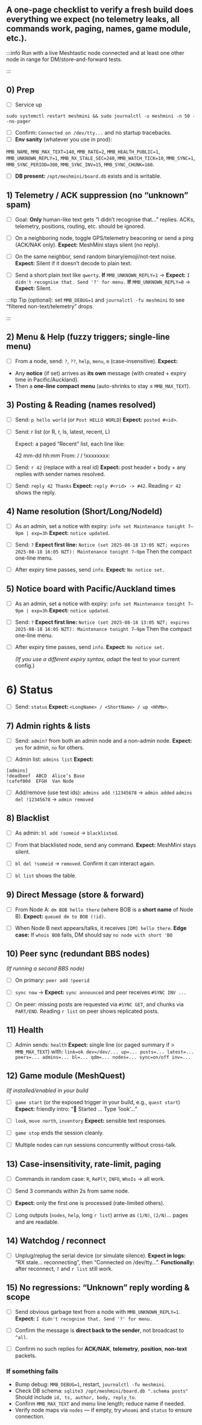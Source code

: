 ## A one-page checklist to verify a fresh build does **everything** we expect (no telemetry leaks, all commands work, paging, names, game module, etc.).



:::info
Run with a live Meshtastic node connected and at least one other node in range for DM/store-and-forward tests.

:::


## 0) Prep

- [ ] Service up


`sudo systemctl restart meshmini && sudo journalctl -u meshmini -n 50 --no-pager`

- [ ] Confirm: `Connected on /dev/tty...` and no startup tracebacks.
- [ ] **Env sanity** (whatever you use in prod):

`MMB_NAME`, `MMB_MAX_TEXT=140`, `MMB_RATE=2`, `MMB_HEALTH_PUBLIC=1`,
`MMB_UNKNOWN_REPLY=1`, `MMB_RX_STALE_SEC=240`, `MMB_WATCH_TICK=10`,
`MMB_SYNC=1`, `MMB_SYNC_PERIOD=300`, `MMB_SYNC_INV=15`, `MMB_SYNC_CHUNK=160`.

- [ ] **DB present:** `/opt/meshmini/board.db` exists and is writable.

## 1) Telemetry / ACK suppression (no “unknown” spam)

- [ ] Goal: **Only** human-like text gets “I didn’t recognise that…” replies. ACKs, telemetry, positions, routing, etc. should be ignored.
- [ ] On a neighboring node, toggle GPS/telemetry beaconing or send a ping (ACK/NAK only).
  **Expect:** MeshMini stays silent (no reply).
- [ ] On the same neighbor, send random binary/emoji/not-text noise.
  **Expect:** Silent if it doesn’t decode to plain text.
- [ ] Send a short plain text like `qwerty`.
  **If** `MMB_UNKNOWN_REPLY=1` → **Expect:** `I didn't recognise that. Send '?' for menu.`
  **If** `MMB_UNKNOWN_REPLY=0` → **Expect:** Silent.


:::tip
Tip (optional): set `MMB_DEBUG=1` and `journalctl -fu meshmini` to see “filtered non-text/telemetry” drops.

:::


## 2) Menu & Help (fuzzy triggers; single-line menu)

- [ ] From a node, send: `?`, `??`, `help`, `menu`, `m` (case-insensitive).
  **Expect:**

* Any **notice** (if set) arrives as **its own** message (with created + expiry time in Pacific/Auckland).
* Then a **one-line compact menu** (auto-shrinks to stay ≤ `MMB_MAX_TEXT`).


## 3) Posting & Reading (names resolved)

- [ ] Send: `p hello world` (or `Post HELLO WORLD`)
  **Expect:** `posted #<id>`.


- [ ] Send: r list (or R, r, ls, latest, recent, L) 

  Expect: a paged “Recent” list, each line like:

  42 mm-dd hh:mm From: <ShortName> / <LongName> / !xxxxxxxx: <message>


- [ ] Send: `r 42` (replace with a real id)
  **Expect:** post header + body + any replies with sender names resolved.


- [ ] Send: `reply 42 Thanks`
  **Expect:** `reply #<rid> -> #42`. Reading `r 42` shows the reply.


## 4) Name resolution (Short/Long/NodeId)

- [ ] As an admin, set a notice with expiry:
  `info set Maintenance tonight 7–9pm | exp=3h`
  **Expect:** `notice updated`.


- [ ] Send: `?`
  **Expect first line:**
  `Notice (set 2025-08-18 13:05 NZT; expires 2025-08-18 16:05 NZT): Maintenance tonight 7–9pm`
  Then the compact one-line menu.


- [ ] After expiry time passes, send `info`.
  **Expect:** `No notice set.`


## 5) Notice board with Pacific/Auckland times

- [ ] As an admin, set a notice with expiry:
  `info set Maintenance tonight 7–9pm | exp=3h`
  **Expect:** `notice updated`.


- [ ] Send: `?`
  **Expect first line:**
  `Notice (set 2025-08-18 13:05 NZT; expires 2025-08-18 16:05 NZT): Maintenance tonight 7–9pm`
  Then the compact one-line menu.
- [ ] After expiry time passes, send `info`.
  **Expect:** `No notice set.`

  *(If you use a different expiry syntax, ad*apt the test to your current config.)

  

# 6) Status

- [ ] Send: `status`
  **Expect:** `<LongName> / <ShortName> / up <HhMm>`.


## 7) Admin rights & lists

- [ ] Send: `admin?` from both an admin node and a non-admin node.
  **Expect:** `yes` for admin, `no` for others.


- [ ] Admin list: `admins list`
  **Expect:**

```none
[admins]
!deadbeef  ABCD  Alice’s Base
!cafef00d  EFGH  Van Node
```

- [ ] Add/remove (use test ids):
  `admins add !12345678` → `admin added`
  `admins del !12345678` → `admin removed`

## 8) Blacklist

- [ ] As admin: `bl add !someid` → `blacklisted`.
- [ ] From that blacklisted node, send any command.
  **Expect:** MeshMini stays silent.
- [ ] `bl del !someid` → `removed`. Confirm it can interact again.
- [ ] `bl list` shows the table.


## 9) Direct Message (store & forward)

- [ ] From Node A: `dm BOB hello there` (where BOB is a **short name** of Node B).
  **Expect:** `queued dm to BOB (!id)`.


- [ ] When Node B next appears/talks, it receives `[DM] hello there`.
  **Edge case:** If `whois BOB` fails, DM should say `no node with short 'BO`


## 10) Peer sync (redundant BBS nodes)

*(If running a second BBS node)*

- [ ] On primary: `peer add !peerid`
- [ ] `sync now` → **Expect:** `sync announced` and peer receives `#SYNC INV ...`
- [ ] On peer: missing posts are requested via `#SYNC GET`, and chunks via `PART/END`.
  Reading `r list` on peer shows replicated posts.


## 11) Health

- [ ] Admin sends: `health`
  **Expect:** single line (or paged summary if > `MMB_MAX_TEXT`) with:
  `link=ok dev=/dev/... up=... posts=... latest=... peers=... admins=... bl=... qdm=... nodes=... sync=on/off inv=...`


## 12) Game module (MeshQuest)

*(If installed/enabled in your build*

- [ ] `game start` (or the exposed trigger in your build, e.g., `quest start`)
  **Expect:** friendly intro: “🧭 Started … Type ‘look’…”
- [ ] `look`, `move north`, `inventory`
  **Expect:** sensible text responses.
- [ ] `game stop` ends the session cleanly.
- [ ] Multiple nodes can run sessions concurrently without cross-talk.


## 13) Case-insensitivity, rate-limit, paging

- [ ] Commands in random case: `R`, `RePlY`, `INFO`, `WhoIs` → all work.
- [ ] Send 3 commands within 2s from same node.
- [ ] **Expect:** only the first one is processed (rate-limited others).
- [ ] Long outputs (`nodes`, `help`, long `r list`) arrive as `(1/N)`, `(2/N)`… pages and are readable.


## 14) Watchdog / reconnect

- [ ] Unplug/replug the serial device (or simulate silence).
  **Expect in logs:** “RX stale… reconnecting”, then “Connected on /dev/tty…”.
  **Functionally:** after reconnect, `?` and `r list` still work.


## 15) No regressions: “Unknown” reply wording & scope

- [ ] Send obvious garbage text from a node with `MMB_UNKNOWN_REPLY=1`.
  **Expect:** `I didn't recognise that. Send '?' for menu.`
- [ ] Confirm the message is **direct back to the sender**, not broadcast to `^all`.
- [ ] Confirm no such replies for **ACK/NAK**, **telemetry**, **position**, **non-text** packets.


### If something fails

* Bump debug: `MMB_DEBUG=1`, restart, `journalctl -fu meshmini`.
* Check DB schema: `sqlite3 /opt/meshmini/board.db ".schema posts"`
  Should include `id, ts, author, body, reply_to`.
* Confirm `MMB_MAX_TEXT` and menu line length; reduce name if needed.
* Verify node maps via `nodes` — if empty, try `whoami` and `status` to ensure connection.


